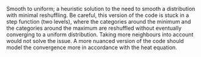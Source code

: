Smooth to uniform; a heuristic solution to the need to smooth a distribution with minimal reshuffling. Be careful, this version of the code is stuck in a step function (two levels), where the categories around the minimum and the categories around the maximum are reshuffled without eventually converging to a uniform distribution. Taking more neighbours into account would not solve the issue. A more nuanced version of the code should model the convergence more in accordance with the heat equation. 
